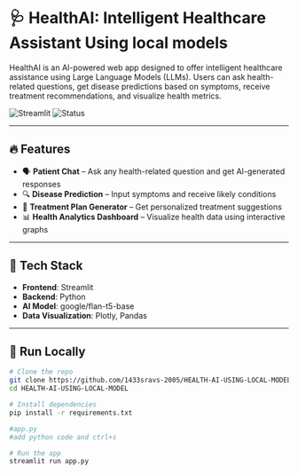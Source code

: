# 🩺 HealthAI: Intelligent Healthcare Assistant Using local models 

HealthAI is an AI-powered web app designed to offer intelligent healthcare assistance using Large Language Models (LLMs). Users can ask health-related questions, get disease predictions based on symptoms, receive treatment recommendations, and visualize health metrics.

![Streamlit](https://img.shields.io/badge/Built%20with-Streamlit-orange?style=for-the-badge&logo=streamlit)
![Status](https://img.shields.io/badge/Status-Under%20Development-yellow?style=for-the-badge)

---

## 🔥 Features

- 🗣️ **Patient Chat** – Ask any health-related question and get AI-generated responses
- 🔍 **Disease Prediction** – Input symptoms and receive likely conditions
- 💊 **Treatment Plan Generator** – Get personalized treatment suggestions
- 📊 **Health Analytics Dashboard** – Visualize health data using interactive graphs

---

## 🧠 Tech Stack

- **Frontend**: Streamlit
- **Backend**: Python
- **AI Model**: google/flan-t5-base
- **Data Visualization**: Plotly, Pandas

---

## 🚀 Run Locally

```bash
# Clone the repo
git clone https://github.com/1433sravs-2005/HEALTH-AI-USING-LOCAL-MODEL.git
cd HEALTH-AI-USING-LOCAL-MODEL

# Install dependencies
pip install -r requirements.txt

#app.py
#add python code and ctrl+s

# Run the app
streamlit run app.py
